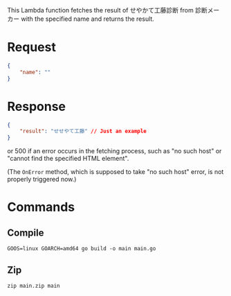 This Lambda function fetches the result of せやかて工藤診断 from 診断メーカー with the specified name and returns the result.

# Request

```json
{
    "name": ""
}
```

# Response

```json
{
    "result": "せせやて工藤" // Just an example
}
```

or 500 if an error occurs in the fetching process, such as "no such host" or "cannot find the specified HTML element".

(The `OnError` method, which is supposed to take "no such host" error, is not properly triggered now.)

# Commands

## Compile

`GOOS=linux GOARCH=amd64 go build -o main main.go`

## Zip

`zip main.zip main`